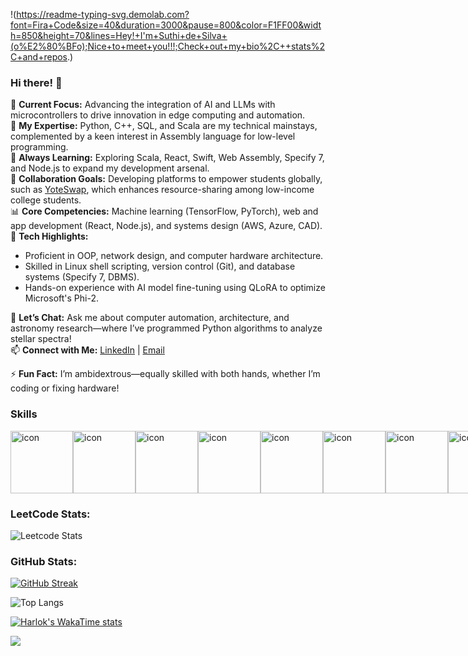 !(https://readme-typing-svg.demolab.com?font=Fira+Code&size=40&duration=3000&pause=800&color=F1FF00&width=850&height=70&lines=Hey!+I'm+Suthi+de+Silva+(o%E2%80%BFo);Nice+to+meet+you!!!;Check+out+my+bio%2C++stats%2C+and+repos.)

### Hi there! 👋 

🔭 **Current Focus:** Advancing the integration of AI and LLMs with microcontrollers to drive innovation in edge computing and automation.  
🧠 **My Expertise:** Python, C++, SQL, and Scala are my technical mainstays, complemented by a keen interest in Assembly language for low-level programming.  
🌱 **Always Learning:** Exploring Scala, React, Swift, Web Assembly, Specify 7, and Node.js to expand my development arsenal.  
🤝 **Collaboration Goals:** Developing platforms to empower students globally, such as [YoteSwap](https://github.com/suthidesilva), which enhances resource-sharing among low-income college students.  
📊 **Core Competencies:** Machine learning (TensorFlow, PyTorch), web and app development (React, Node.js), and systems design (AWS, Azure, CAD).  
🔧 **Tech Highlights:**  
   - Proficient in OOP, network design, and computer hardware architecture.  
   - Skilled in Linux shell scripting, version control (Git), and database systems (Specify 7, DBMS).  
   - Hands-on experience with AI model fine-tuning using QLoRA to optimize Microsoft's Phi-2.  

💬 **Let’s Chat:** Ask me about computer automation, architecture, and astronomy research—where I’ve programmed Python algorithms to analyze stellar spectra!  
📫 **Connect with Me:** [LinkedIn](https://www.linkedin.com/in/desilvasuthira/) | [Email](mailto:suthiradesilva@gmail.com)  

⚡ **Fun Fact:** I’m ambidextrous—equally skilled with both hands, whether I’m coding or fixing hardware!

### Skills
<div style="display: flex; align-items: flex-start;"><img src="https://techstack-generator.vercel.app/js-icon.svg" alt="icon" width="100" height="100" /><img src="https://techstack-generator.vercel.app/cpp-icon.svg" alt="icon" width="100" height="100" /><img src="https://techstack-generator.vercel.app/csharp-icon.svg" alt="icon" width="100" height="100" /><img src="https://techstack-generator.vercel.app/swift-icon.svg" alt="icon" width="100" height="100" /><img src="https://techstack-generator.vercel.app/react-icon.svg" alt="icon" width="100" height="100" /><img src="https://techstack-generator.vercel.app/webpack-icon.svg" alt="icon" width="100" height="100" /><img src="https://techstack-generator.vercel.app/redux-icon.svg" alt="icon" width="100" height="100" /><img src="https://techstack-generator.vercel.app/prettier-icon.svg" alt="icon" width="100" height="100" /><img src="https://techstack-generator.vercel.app/django-icon.svg" alt="icon" width="100" height="100" /><img src="https://techstack-generator.vercel.app/python-icon.svg" alt="icon" width="100" height="100" /><img src="https://techstack-generator.vercel.app/graphql-icon.svg" alt="icon" width="100" height="100" /><img src="https://techstack-generator.vercel.app/github-icon.svg" alt="icon" width="100" height="100" /><img src="https://techstack-generator.vercel.app/aws-icon.svg" alt="icon" width="100" height="100" /><img src="https://techstack-generator.vercel.app/nginx-icon.svg" alt="icon" width="100" height="100" /><img src="https://techstack-generator.vercel.app/raspberrypi-icon.svg" alt="icon" width="100" height="100" /><img src="https://techstack-generator.vercel.app/mysql-icon.svg" alt="icon" width="100" height="100" /><img src="https://techstack-generator.vercel.app/java-icon.svg" alt="icon" width="100" height="100" /></div>

### LeetCode Stats:
![Leetcode Stats](https://leetcard.jacoblin.cool/suthidesilva?ext=activity&theme=dark)

### GitHub Stats:
[![GitHub Streak](https://streak-stats.demolab.com/?user=suthidesilva&theme=dark)](https://git.io/streak-stats)

![Top Langs](https://github-readme-stats.vercel.app/api/top-langs/?username=suthidesilva&layout=donut&theme=dark)

[![Harlok's WakaTime stats](https://github-readme-stats.vercel.app/api/wakatime?username=ffflabs&layout=compact&theme=dark)](https://github.com/suthidesilva/github-readme-stats)

[![](https://visitcount.itsvg.in/api?id=suthidesilva&label=Profile%20Views&color=12&icon=5&pretty=true)](https://visitcount.itsvg.in)
